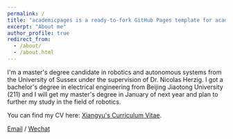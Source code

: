 ```yaml
---
permalink: /
title: "academicpages is a ready-to-fork GitHub Pages template for academic personal websites"
excerpt: "About me"
author_profile: true
redirect_from: 
  - /about/
  - /about.html
---
```


I'm a master's degree candidate in robotics and autonomous systems from the University of Sussex under the supervision of Dr. Nicolas Herzig. I got a bachelor's degree in electrical engineering from Beijing Jiaotong University (211) and I will get my master's degree in January of next year and plan to further my study in the field of robotics.

You can find my CV here: [Xiangyu's Curriculum Vitae](../assets/CV7.pdf).

[Email](mailto:xg79@sussex.ac.uk) / [Wechat](../image/wechat.jpg)
